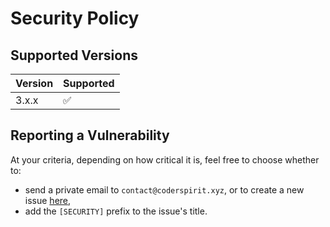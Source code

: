 # Security Policy

## Supported Versions

| Version | Supported          |
| ------- | ------------------ |
| 3.x.x   | :white_check_mark: |

## Reporting a Vulnerability

At your criteria, depending on how critical it is, feel free to choose whether
to:
  - send a private email to `contact@coderspirit.xyz`, or to create a new issue
    [here](https://github.com/Coder-Spirit/nominal-symbols/issues),
  - add the `[SECURITY]` prefix to the issue's title.
